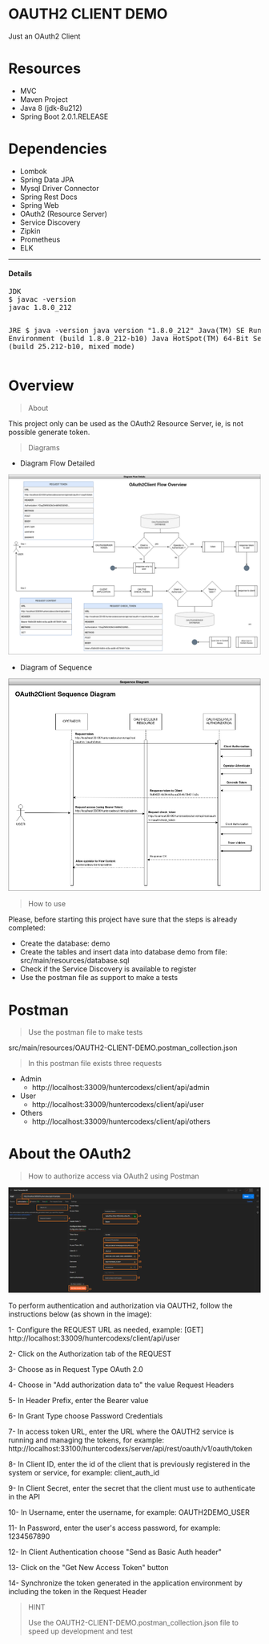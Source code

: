 # OAUTH2 CLIENT DEMO
Just an OAuth2 Client


# Resources

* MVC
* Maven Project
* Java 8 (jdk-8u212)
* Spring Boot 2.0.1.RELEASE


# Dependencies

* Lombok
* Spring Data JPA
* Mysql Driver Connector
* Spring Rest Docs
* Spring Web
* OAuth2 (Resource Server)
* Service Discovery
* Zipkin
* Prometheus
* ELK

----

<h4>Details</h4>
<pre>
JDK
$ javac -version
javac 1.8.0_212

JRE
$ java -version
java version "1.8.0_212"
Java(TM) SE Runtime Environment (build 1.8.0_212-b10)
Java HotSpot(TM) 64-Bit Server VM (build 25.212-b10, mixed mode)
</pre>


# Overview

> About

This project only can be used as the OAuth2 Resource Server, ie, is not possible generate token.

> Diagrams

- Diagram Flow Detailed

![img.png](./src/main/resources/oauth2-client-details-driagram.png)

- Diagram of Sequence

![img.png](./src/main/resources/oauth2-client-sequence-diagram.png)

> How to use

Please, before starting this project have sure that the steps is already completed:

- Create the database: demo
- Create the tables and insert data into database demo from file: src/main/resources/database.sql
- Check if the Service Discovery is available to register
- Use the postman file as support to make a tests


# Postman

> Use the postman file to make tests

src/main/resources/OAUTH2-CLIENT-DEMO.postman_collection.json

> In this postman file exists three requests

- Admin
  - http://localhost:33009/huntercodexs/client/api/admin
- User
  - http://localhost:33009/huntercodexs/client/api/user
- Others
  - http://localhost:33009/huntercodexs/client/api/others

# About the OAuth2

> How to authorize access via OAuth2 using Postman

![img.png](./src/main/resources/oauth2-step-by-step.png)

To perform authentication and authorization via OAUTH2, follow the instructions below (as shown in the image):

1- Configure the REQUEST URL as needed, example: [GET] http://localhost:33009/huntercodexs/client/api/user

2- Click on the Authorization tab of the REQUEST

3- Choose as in Request Type OAuth 2.0

4- Choose in "Add authorization data to" the value Request Headers

5- In Header Prefix, enter the Bearer value

6- In Grant Type choose Password Credentials

7- In access token URL, enter the URL where the OAUTH2 service is running and managing the tokens, for example: http://localhost:33100/huntercodexs/server/api/rest/oauth/v1/oauth/token

8- In Client ID, enter the id of the client that is previously registered in the system or service, for example: client_auth_id

9- In Client Secret, enter the secret that the client must use to authenticate in the API

10- In Username, enter the username, for example: OAUTH2DEMO_USER

11- In Password, enter the user's access password, for example: 1234567890

12- In Client Authentication choose "Send as Basic Auth header"

13- Click on the "Get New Access Token" button

14- Synchronize the token generated in the application environment by including the token in the Request Header


> HINT
> 
> Use the OAUTH2-CLIENT-DEMO.postman_collection.json file to speed up development and test
